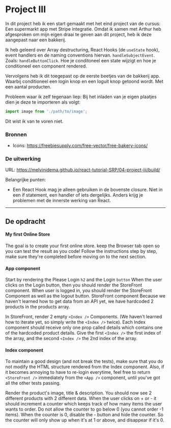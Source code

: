 # Project III

In dit project heb ik een start gemaakt met het eind project van de cursus: Een supermarkt app met Stripe integratie. Omdat ik samen met Arthur heb afgesproken om mijn eigen draai te geven aan dit project, heb ik deze aangepast naar een bakkerij.

Ik heb geleerd over Array destructuring, React Hooks (de `useState` hook), event handlers en de naming conventions hiervan. `handleSubjectEvent`. Zoals: `handleButtonClick`. Hoe je conditoneel een state wijzigt en hoe je conditioneel een component rendered.

Vervolgens heb ik dit toegepast op de eerste beetjes van de bakkerij app. Waarbij conditioneel een login knop en een loguit knop getoond wordt. Met een aantal producten. 

Probleem waar ik zelf tegenaan liep:
Bij het inladen van je eigen plaatjes dien je deze te importeren als volgt:
```js
import image from './path/to/image';
```
Dit wist ik van te voren niet. 

### Bronnen
- Icons: https://freebiesupply.com/free-vector/free-bakery-icons/

### De uitwerking
URL: https://melvinidema.github.io/react-tutorial-SRP/04-project-iii/build/

Belangrijke punten:
- Een React Hook mag je alleen gebruiken in de bovenste closure. Niet in een if statement, een handler of iets dergelijks. Anders krijg je problemen met de innerste werking van React. 

---
## De opdracht

#### My first Online Store
The goal is to create your first online store.
keep the Browser tab open so you can test the result as you code!
Follow the instructions step by step, make sure they're completed before moving on to the next section.

#### App component
Start by rendering the Please Login `h2` and the Login `button`
When the user clicks on the Login button, then you should render the StoreFront component.
When user is logged in, you should render the StoreFront Component as well as the logout button.
StoreFront component
Because we haven't learned how to get data from an API yet, we have hardcoded 2 products in the products array.

In StoreFront, render 2 empty `<Index />` Components. (We haven't learned how to iterate yet, so simply write the `<Index />` twice).
Each Index component should receive only one prop called details which contains one of the hardcoded product details. Give the first `<Index />` the first index of the array, and the second `<Index />` the 2nd index of the array.

#### Index component
To maintain a good design (and not break the tests), make sure that you do not modify the HTML structure rendered from the Index component.
Also, if it becomes annoying to have to re-login everytime, feel free to return `<StoreFront />` immediately from the `<App />` component, until you've got all the other tests passing.

Render the product's image, title & description. You should now see 2 different products with 2 different data.
When the user clicks on + or - it should increment a counter which keeps track of how many items the user wants to order.
Do not allow the counter to go below 0 (you cannot order -1 items).
When the counter is 0, disable the - button and hide the counter. So the counter will only show up when it's at 1 or above, and disappear if it's 0.

